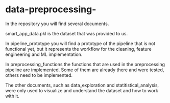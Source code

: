# data-preprocessing-

In the repository you will find several documents. 

smart_app_data.pkl is the dataset that was provided to us.

In pipeline_prototype you will find a prototype of the pipeline that is not functional yet, but it represents the workflow for the cleaning, feature engineering and ML implementation. 

In preprocessing_functions the functions that are used in the preprocessing pipeline are implemented. Some of them are already there and were tested, others need to be implemented.

The other documents, such as data_exploration and statitistical_analysis, were only used to visualize and understand the dataset and how to work with it.